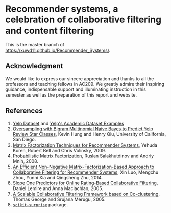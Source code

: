 # Recommender systems, a celebration of collaborative filtering and content filtering

This is the master branch of https://xuwd11.github.io/Recommender_Systems/.

## Acknowledgment

We would like to express our sincere appreciation and thanks to all the professors and teaching fellows in AC209. We greatly admire their inspiring guidance, indispensable support and illuminating instruction in this semester as well as the preparation of this report and website.

## References

1. [Yelp Dataset](https://www.yelp.com/dataset) and [Yelp's Academic Dataset Examples](https://github.com/Yelp/dataset-examples)
2. [Oversampling with Bigram Multinomial Naive Bayes to Predict Yelp Review Star Classes](https://kevin11h.github.io/YelpDatasetChallengeDataScienceAndMachineLearningUCSD/), Kevin Hung and Henry Qiu, University of California, San Diego.
3. [Matrix Factorization Techniques for Recommender Systems](https://datajobs.com/data-science-repo/Recommender-Systems-%5BNetflix%5D.pdf), Yehuda Koren, Robert Bell and Chris Volinsky, 2009.
4. [Probabilistic Matrix Factorization](http://papers.nips.cc/paper/3208-probabilistic-matrix-factorization.pdf), Ruslan Salakhutdinov and Andriy Mnih, 2008.
5. [An Efficient Non-Negative Matrix-Factorization-Based Approach to Collaborative Filtering for Recommender Systems](http://ieeexplore.ieee.org.ezp-prod1.hul.harvard.edu/stamp/stamp.jsp?arnumber=6748996&tag=1), Xin Luo, Mengchu Zhou, Yunni Xia and Qingsheng Zhu, 2014.
6. [Slope One Predictors for Online Rating-Based Collaborative Filtering](https://arxiv.org/pdf/cs/0702144.pdf), Daniel Lemire and Anna Maclachlan, 2005.
7. [A Scalable Collaborative Filtering Framework based on Co-clustering](http://citeseerx.ist.psu.edu/viewdoc/download?doi=10.1.1.113.6458&rep=rep1&type=pdf), Thomas George and Srujana Merugu, 2005.
8. [`scikit-surprise`](http://surpriselib.com/) package.